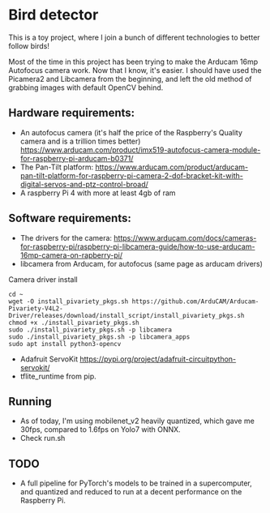 # Bird detector

This is a toy project, where I join a bunch of different technologies to better follow birds!

Most of the time in this project has been trying to make the Arducam 16mp Autofocus camera work. Now that I know, it's easier. I should have used the Picamera2 and Libcamera from the beginning, and left the old method of grabbing images with default OpenCV behind.

## Hardware requirements: 

- An autofocus camera (it's half the price of the Raspberry's Quality camera and is a trillion times better) https://www.arducam.com/product/imx519-autofocus-camera-module-for-raspberry-pi-arducam-b0371/
- The Pan-Tilt platform: https://www.arducam.com/product/arducam-pan-tilt-platform-for-raspberry-pi-camera-2-dof-bracket-kit-with-digital-servos-and-ptz-control-broad/
- A raspberry Pi 4 with more at least 4gb of ram

## Software requirements:

- The drivers for the camera: https://www.arducam.com/docs/cameras-for-raspberry-pi/raspberry-pi-libcamera-guide/how-to-use-arducam-16mp-camera-on-rapberry-pi/
- libcamera from Arducam, for autofocus (same page as arducam drivers)

Camera driver install
```
cd ~
wget -O install_pivariety_pkgs.sh https://github.com/ArduCAM/Arducam-Pivariety-V4L2-Driver/releases/download/install_script/install_pivariety_pkgs.sh
chmod +x ./install_pivariety_pkgs.sh
sudo ./install_pivariety_pkgs.sh -p libcamera
sudo ./install_pivariety_pkgs.sh -p libcamera_apps
sudo apt install python3-opencv
```

- Adafruit ServoKit https://pypi.org/project/adafruit-circuitpython-servokit/
- tflite_runtime from pip.

## Running

- As of today, I'm using mobilenet_v2 heavily quantized, which gave me 30fps, compared to 1.6fps on Yolo7 with ONNX.
- Check run.sh

## TODO

- A full pipeline for PyTorch's models to be trained in a supercomputer, and quantized and reduced to run at a decent performance on the Raspberry Pi.
